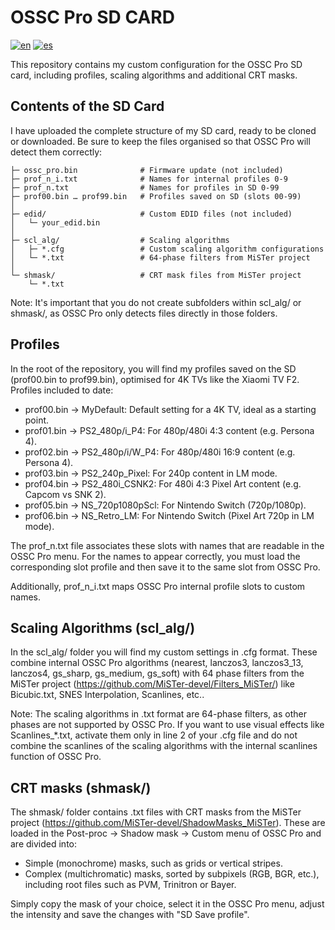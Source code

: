 # OSSC Pro SD CARD

[![en](https://img.shields.io/badge/lang-en-red.svg)](README.en.md)
[![es](https://img.shields.io/badge/lang-es-yellow.svg)](README.es.md)

This repository contains my custom configuration for the OSSC Pro SD card, including profiles, scaling algorithms and additional CRT masks. 


## Contents of the SD Card
I have uploaded the complete structure of my SD card, ready to be cloned or downloaded. Be sure to keep the files organised so that OSSC Pro will detect them correctly:

````
├─ ossc_pro.bin              # Firmware update (not included)
├─ prof_n_i.txt              # Names for internal profiles 0-9
├─ prof_n.txt                # Names for profiles in SD 0-99
├─ prof00.bin … prof99.bin   # Profiles saved on SD (slots 00-99)
│
├─ edid/                     # Custom EDID files (not included)
│   └─ your_edid.bin
│
├─ scl_alg/                  # Scaling algorithms
│   ├─ *.cfg                 # Custom scaling algorithm configurations
│   └─ *.txt                 # 64-phase filters from MiSTer project
│
└─ shmask/                   # CRT mask files from MiSTer project
    └─ *.txt
````
Note: It's important that you do not create subfolders within scl_alg/ or shmask/, as OSSC Pro only detects files directly in those folders.
## Profiles
In the root of the repository, you will find my profiles saved on the SD (prof00.bin to prof99.bin), optimised for 4K TVs like the Xiaomi TV F2. Profiles included to date:

* prof00.bin → MyDefault: Default setting for a 4K TV, ideal as a starting point.
* prof01.bin → PS2_480p/i_P4: For 480p/480i 4:3 content (e.g. Persona 4).
* prof02.bin → PS2_480p/i/W_P4: For 480p/480i 16:9 content (e.g. Persona 4).
* prof03.bin → PS2_240p_Pixel: For 240p content in LM mode.
* prof04.bin → PS2_480i_CSNK2: For 480i 4:3 Pixel Art content (e.g. Capcom vs SNK 2).
* prof05.bin → NS_720p1080pScl: For Nintendo Switch (720p/1080p).
* prof06.bin → NS_Retro_LM: For Nintendo Switch (Pixel Art 720p in LM mode).

The prof_n.txt file associates these slots with names that are readable in the OSSC Pro menu. For the names to appear correctly, you must load the corresponding slot profile and then save it to the same slot from OSSC Pro.

Additionally, prof_n_i.txt maps OSSC Pro internal profile slots to custom names.
## Scaling Algorithms (scl_alg/)
In the scl_alg/ folder you will find my custom settings in .cfg format. These combine internal OSSC Pro algorithms (nearest, lanczos3, lanczos3_13, lanczos4, gs_sharp, gs_medium, gs_soft) with 64 phase filters from the MiSTer project (https://github.com/MiSTer-devel/Filters_MiSTer/) like Bicubic.txt, SNES Interpolation, Scanlines, etc..

Note: The scaling algorithms in .txt format are 64-phase filters, as other phases are not supported by OSSC Pro. If you want to use visual effects like Scanlines_*.txt, activate them only in line 2 of your .cfg file and do not combine the scanlines of the scaling algorithms with the internal scanlines function of OSSC Pro.
## CRT masks (shmask/)
The shmask/ folder contains .txt files with CRT masks from the MiSTer project (https://github.com/MiSTer-devel/ShadowMasks_MiSTer). These are loaded in the Post-proc → Shadow mask → Custom menu of OSSC Pro and are divided into:

* Simple (monochrome) masks, such as grids or vertical stripes.
* Complex (multichromatic) masks, sorted by subpixels (RGB, BGR, etc.), including root files such as PVM, Trinitron or Bayer.

Simply copy the mask of your choice, select it in the OSSC Pro menu, adjust the intensity and save the changes with "SD Save profile".